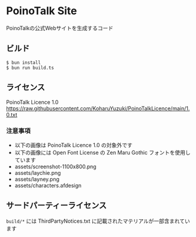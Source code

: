 # PoinoTalk Site
PoinoTalkの公式Webサイトを生成するコード  

## ビルド
```
$ bun install
$ bun run build.ts
```

## ライセンス
PoinoTalk Licence 1.0  
https://raw.githubusercontent.com/KoharuYuzuki/PoinoTalkLicence/main/1.0.txt  

### 注意事項
- 以下の画像は PoinoTalk Licence 1.0 の対象外です
- 以下の画像には Open Font License の Zen Maru Gothic フォントを使用しています
- assets/screenshot-1100x800.png
- assets/laychie.png
- assets/layney.png
- assets/characters.afdesign

## サードパーティーライセンス
`build/*` には ThirdPartyNotices.txt に記載されたマテリアルが一部含まれています  
